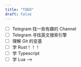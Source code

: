 ```yaml
---
title: "TODO"
draft: false
---
```


- [ ] Telegram 找一些有趣的 Channel
- [ ] Telegram 寻找英文搜索引擎
- [ ] 理解 Git 的变基
- [ ] 学 Rust！！！
- [ ] 学 Typescript
- [ ] 学 Lua -->
